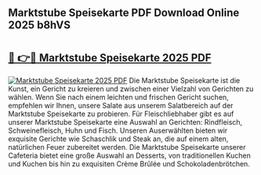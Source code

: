 ## Marktstube Speisekarte PDF Download Online 2025 b8hVS

# <h2><a href="http://gcbo6ul.nevu.top/?p=Marktstube+Speisekarte">🔗 👉🔴 Marktstube Speisekarte 2025 PDF</a></h2>

[![Marktstube Speisekarte 2025 PDF](https://i.imgur.com/dBaPXMq.png)](http://gcbo6ul.nevu.top/?p=Marktstube+Speisekarte)
Die Marktstube Speisekarte ist die Kunst, ein Gericht zu kreieren und zwischen einer Vielzahl von Gerichten zu wählen. Wenn Sie nach einem leichten und frischen Gericht suchen, empfehlen wir Ihnen, unsere Salate aus unserem Salatbereich auf der Marktstube Speisekarte zu probieren. Für Fleischliebhaber gibt es auf unserer Marktstube Speisekarte eine Auswahl an Gerichten: Rindfleisch, Schweinefleisch, Huhn und Fisch. Unseren Auserwählten bieten wir exquisite Gerichte wie Schaschlik und Steak an, die auf einem alten, natürlichen Feuer zubereitet werden. Die Marktstube Speisekarte unserer Cafeteria bietet eine große Auswahl an Desserts, von traditionellen Kuchen und Kuchen bis hin zu exquisiten Crème Brûlée und Schokoladenbrötchen.
